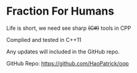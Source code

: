Fraction For Humans
===

Life is short, we need see sharp <del>(C#)</del> tools in CPP

Complied and tested in C++11

Any updates will included in the GitHub repo.

GitHub Repo: https://github.com/HaoPatrick/oop
